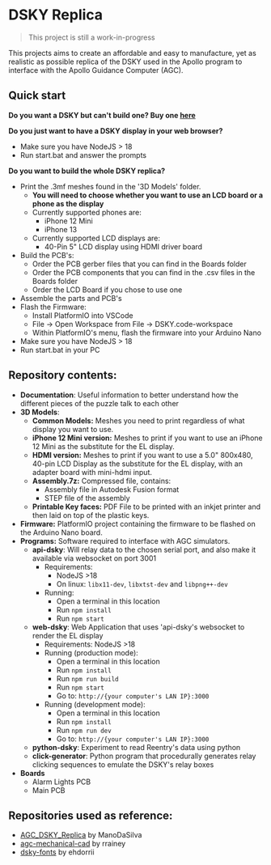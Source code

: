 # DSKY Replica
> This project is still a work-in-progress

This projects aims to create an affordable and easy to manufacture, yet as realistic as possible replica of the DSKY used in the Apollo program to interface with the Apollo Guidance Computer (AGC).

## Quick start

**Do you want a DSKY but can't build one? Buy one [here](https://shop.ortizma.com)**

**Do you just want to have a DSKY display in your web browser?**
  - Make sure you have NodeJS > 18
  - Run start.bat and answer the prompts

**Do you want to build the whole DSKY replica?**
  - Print the .3mf meshes found in the '3D Models' folder. 
    - **You will need to choose whether you want to use an LCD board or a phone as the display**
    - Currently supported phones are:
      - iPhone 12 Mini
      - iPhone 13
    - Currently supported LCD displays are:
      - 40-Pin 5" LCD display using HDMI driver board
  - Build the PCB's:
    - Order the PCB gerber files that you can find in the Boards folder
    - Order the PCB components that you can find in the .csv files in the Boards folder
    - Order the LCD Board if you chose to use one
  - Assemble the parts and PCB's
  - Flash the Firmware:
    - Install PlatformIO into VSCode
    - File -> Open Workspace from File -> DSKY.code-workspace
    - Within PlatformIO's menu, flash the firmware into your Arduino Nano
  - Make sure you have NodeJS > 18
  - Run start.bat in your PC

## Repository contents:
* **Documentation**: Useful information to better understand how the different pieces of the puzzle talk to each other
* **3D Models**:
  * **Common Models:** Meshes you need to print regardless of what display you want to use.
  * **iPhone 12 Mini version:** Meshes to print if you want to use an iPhone 12 Mini as the substitute for the EL display.
  * **HDMI version:** Meshes to print if you want to use a 5.0" 800x480, 40-pin LCD Display as the substitute for the EL display, with an adapter board with mini-hdmi input.
  * **Assembly.7z:** Compressed file, contains:
    * Assembly file in Autodesk Fusion format
    * STEP file of the assembly
  * **Printable Key faces:** PDF File to be printed with an inkjet printer and then laid on top of the plastic keys.
* **Firmware:** PlatformIO project containing the firmware to be flashed on the Arduino Nano board.
* **Programs:** Software required to interface with AGC simulators.
  * **api-dsky**: Will relay data to the chosen serial port, and also make it available via websocket on port 3001
    * Requirements: 
      * NodeJS >18
      * On linux: ``libx11-dev``, ``libxtst-dev`` and ``libpng++-dev``
    * Running: 
      * Open a terminal in this location 
      * Run ``npm install`` 
      * Run ``npm start``
  * **web-dsky**: Web Application that uses 'api-dsky's websocket to render the EL display
    * Requirements: NodeJS >18
    * Running (production mode): 
      * Open a terminal in this location 
      * Run ``npm install``
      * Run ``npm run build``
      * Run ``npm start``
      * Go to: ``http://{your computer's LAN IP}:3000``
    * Running (development mode): 
      * Open a terminal in this location 
      * Run ``npm install``
      * Run ``npm run dev``
      * Go to: ``http://{your computer's LAN IP}:3000``
  * **python-dsky**: Experiment to read Reentry's data using python
  * **click-generator**: Python program that procedurally generates relay clicking sequences to emulate the DSKY's relay boxes
* **Boards**
  * Alarm Lights PCB
  * Main PCB

## Repositories used as reference:
* [AGC_DSKY_Replica](https://github.com/ManoDaSilva/AGC_DSKY_Replica) by ManoDaSilva
* [agc-mechanical-cad](https://github.com/rrainey/agc-mechanical-cad) by rrainey
* [dsky-fonts](https://github.com/ehdorrii/dsky-fonts) by ehdorrii